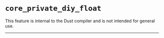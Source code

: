 # `core_private_diy_float`

This feature is internal to the Dust compiler and is not intended for general use.

------------------------
